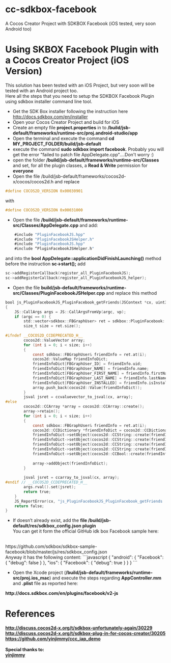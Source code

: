 # cc-sdkbox-facebook
A Cocos Creator Project with SDKBOX Facebook (iOS tested, very soon Android too)

# Using SKBOX Facebook Plugin with a Cocos Creator Project (iOS Version)

This solution has been tested with an iOS Project, but very soon will be tested with an Android project too.
<br/>
Here all the steps that you need to setup the SDKBOX Facebook Plugin using sdkbox installer command line tool.
<br/>

- Get the SDK Box installer following the instruction here http://docs.sdkbox.com/en/installer
- Open your Cocos Creator Project and build for iOS
- Create an empty file <b>project.properties</b> in to <b>/build/jsb-default/frameworks/runtime-src/proj.android-studio/app</b>
- Open the terminal and execute the command <b>cd MY_PROJECT_FOLDER/build/jsb-default</b>
- execute the command <b>sudo sdkbox import facebook</b>. Probably you will get the error "failed to patch file AppDelegate.cpp"....Don't worry :)
- open the folder <b>/build/jsb-default/frameworks/runtime-src/Classes</b> and set, for all the plugin classes, a <b>Read & Write</b> permission for <b>everyone</b>
- Open the file /build/jsb-default/frameworks/cocos2d-x/cocos/cocos2d.h and replace 
```objectivec
#define COCOS2D_VERSION 0x00030901
```
with
```objectivec
#define COCOS2D_VERSION 0x00031000
```
- Open the file <b>/build/jsb-default/frameworks/runtime-src/Classes/AppDelegate.cpp</b> and add:
```objectivec
	#include "PluginFacebookJS.hpp"
	#include "PluginFacebookJSHelper.h"
	#include "PluginFacebookJS.hpp"
	#include “PluginFacebookJSHelper.h"
```
and into the <b>bool AppDelegate::applicationDidFinishLaunching()</b> method before the instruction <b>sc->start();</b> add
```objectivec
sc->addRegisterCallback(register_all_PluginFacebookJS);
sc->addRegisterCallback(register_all_PluginFacebookJS_helper);
```
- Open the file <b/>build/jsb-default/frameworks/runtime-src/Classes/PluginFacebookJSHelper.cpp</b> and replace this method
```objectivec
bool js_PluginFacebookJS_PluginFacebook_getFriends(JSContext *cx, uint32_t argc, jsval *vp)
{
    JS::CallArgs args = JS::CallArgsFromVp(argc, vp);
    if (argc == 0) {
        std::vector<sdkbox::FBGraphUser> ret = sdkbox::PluginFacebook::getFriends();
        size_t size = ret.size();
        
#ifndef __COCOS2D_CCDEPRECATED_H__
        cocos2d::ValueVector array;
        for (int i = 0; i < size; i++)
        {
            const sdkbox::FBGraphUser& friendInfo = ret.at(i);
            cocos2d::ValueMap friendInfoDict;
            friendInfoDict[FBGraphUser_ID] = friendInfo.uid;
            friendInfoDict[FBGraphUser_NAME] = friendInfo.name;
            friendInfoDict[FBGraphUser_FIRST_NAME] = friendInfo.firstName;
            friendInfoDict[FBGraphUser_LAST_NAME] = friendInfo.lastName;
            friendInfoDict[FBGraphUser_INSTALLED] = friendInfo.isInstalled;
            array.push_back(cocos2d::Value(friendInfoDict));
        }
        jsval jsret = ccvaluevector_to_jsval(cx, array);
#else
        cocos2d::CCArray *array = cocos2d::CCArray::create();
        array->retain();
        for (int i = 0; i < size; i++)
        {
            const sdkbox::FBGraphUser& friendInfo = ret.at(i);
            cocos2d::CCDictionary *friendInfoDict = cocos2d::CCDictionary::create();
            friendInfoDict->setObject(cocos2d::CCString::create(friendInfo.uid), FBGraphUser_ID);
            friendInfoDict->setObject(cocos2d::CCString::create(friendInfo.name), FBGraphUser_NAME);
            friendInfoDict->setObject(cocos2d::CCString::create(friendInfo.firstName), FBGraphUser_FIRST_NAME);
            friendInfoDict->setObject(cocos2d::CCString::create(friendInfo.lastName), FBGraphUser_LAST_NAME);
            friendInfoDict->setObject(cocos2d::CCBool::create(friendInfo.isInstalled), FBGraphUser_INSTALLED);
            
            array->addObject(friendInfoDict);
        }
        
        jsval jsret = ccarray_to_jsval(cx, array);
#endif // __COCOS2D_CCDEPRECATED_H__
        args.rval().set(jsret);
        return true;
    }
    JS_ReportError(cx, "js_PluginFacebookJS_PluginFacebook_getFriends : wrong number of arguments");
    return false;
}
```
- If doesn’t already exist, add the <b>file /build/jsb-default/res/sdkbox_config.json plugin</b>
<br/>You can get it form the official GitHub idk box Facebook sample here:
<br/>
https://github.com/sdkbox/sdkbox-sample-facebook/blob/master/js/res/sdkbox_config.json
<br/>
Anyway it has the following content:
```javascript
{
    "android": {
        "Facebook": {
            "debug": false
        }
    }, 
    "ios": {
        "Facebook": {
            "debug": true
        }
    }
}
```

- Open the Xcode project (<b/>/build/jsb-default/frameworks/runtime-src/proj.ios_mac</b>) and execute the steps regarding <b/>AppController.mm</b> and <b>.plist</b> file 
as reported here:
<b/>
http://docs.sdkbox.com/en/plugins/facebook/v2-js

# References
http://discuss.cocos2d-x.org/t/sdkbox-unfortunately-again/30229
<br/>
http://discuss.cocos2d-x.org/t/sdkbox-plug-in-for-cocos-creator/30205
<br/>
https://github.com/yinjimmy/ccc_iap_demo
<br/>
<br/>
Special thanks to:
<br>
 <a href="http://discuss.cocos2d-x.org/users/yinjimmy/">yinjimmy</a>



